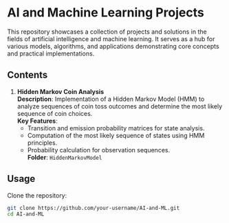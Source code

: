 # AI and Machine Learning Projects

This repository showcases a collection of projects and solutions in the fields of artificial intelligence and machine learning. It serves as a hub for various models, algorithms, and applications demonstrating core concepts and practical implementations.

## Contents

1. **Hidden Markov Coin Analysis**  
   **Description**: Implementation of a Hidden Markov Model (HMM) to analyze sequences of coin toss outcomes and determine the most likely sequence of coin choices.  
   **Key Features**:  
   - Transition and emission probability matrices for state analysis.  
   - Computation of the most likely sequence of states using HMM principles.  
   - Probability calculation for observation sequences.  
   **Folder**: `HiddenMarkovModel`  

## Usage

Clone the repository:  
```bash
git clone https://github.com/your-username/AI-and-ML.git
cd AI-and-ML
```

